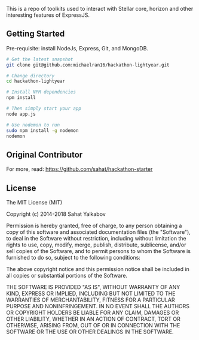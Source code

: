 This is a repo of toolkits used to interact with Stellar core, horizon and other interesting features of ExpressJS. 

Getting Started
---------------

Pre-requisite: install NodeJs, Express, Git, and MongoDB.

```bash
# Get the latest snapshot
git clone git@github.com:michaelran16/hackathon-lightyear.git

# Change directory
cd hackathon-lightyear

# Install NPM dependencies
npm install

# Then simply start your app
node app.js

# Use nodemon to run
sudo npm install -g nodemon
nodemon 
```

Original Contributor
---------------

For more, read: https://github.com/sahat/hackathon-starter

License
-------

The MIT License (MIT)

Copyright (c) 2014-2018 Sahat Yalkabov

Permission is hereby granted, free of charge, to any person obtaining a copy of this software and associated documentation files (the "Software"), to deal in the Software without restriction, including without limitation the rights to use, copy, modify, merge, publish, distribute, sublicense, and/or sell copies of the Software, and to permit persons to whom the Software is furnished to do so, subject to the following conditions:

The above copyright notice and this permission notice shall be included in all copies or substantial portions of the Software.

THE SOFTWARE IS PROVIDED "AS IS", WITHOUT WARRANTY OF ANY KIND, EXPRESS OR IMPLIED, INCLUDING BUT NOT LIMITED TO THE WARRANTIES OF MERCHANTABILITY, FITNESS FOR A PARTICULAR PURPOSE AND NONINFRINGEMENT. IN NO EVENT SHALL THE AUTHORS OR COPYRIGHT HOLDERS BE LIABLE FOR ANY CLAIM, DAMAGES OR OTHER LIABILITY, WHETHER IN AN ACTION OF CONTRACT, TORT OR OTHERWISE, ARISING FROM, OUT OF OR IN CONNECTION WITH THE SOFTWARE OR THE USE OR OTHER DEALINGS IN THE SOFTWARE.
